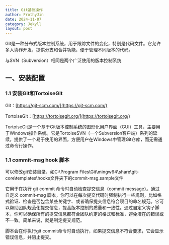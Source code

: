 ```yaml
---
title: Git基础操作
author: FrothyJin
date: 2024-11-07
category: Jekyll
layout: post
---
```


Git是一种分布式版本控制系统，用于跟踪文件的变化，特别是代码文件。它允许多人协作开发，提供分支和合并功能，便于管理不同版本的代码。

与SVN（Subversion）相同是两个广泛使用的版本控制系统

## 一、安装配置

### 1.1 安装Git和TortoiseGit

Git：[https://git-scm.com/](https://git-scm.com/)

TortoiseGit：[https://tortoisegit.org/](https://tortoisegit.org/)

TortoiseGit是一个基于Git版本控制系统的图形化用户界面（GUI）工具，主要用于Windows操作系统。它是TortoiseSVN（一个Subversion客户端）系列的延续，提供了一个易于使用的界面，方便用户在Windows中管理Git仓库，而无需通过命令行操作。

### 1.1 commit-msg hook 脚本

可以修改git安装目录，如C:\Program Files\Git\mingw64\share\git-core\templates\hooks文件夹下的commit-msg.sample文件

它用于在执行 git commit 命令时自动检查提交信息（commit message）。通过自定义 commit-msg 脚本，你可以在每次提交代码时强制执行一些规则，比如格式验证、检查是否包含某些关键字、或者确保提交信息符合项目的命名规范。它可以帮助团队规范化提交信息，提高版本控制的质量和一致性。通过自定义钩子脚本，你可以确保所有的提交信息都符合团队约定的格式和标准，避免潜在的错误或不一致。简单来说，就是制定提交规范。

脚本会在你执行git commit命令时自动执行，如果提交信息不符合要求，它会显示错误信息，并阻止提交。



